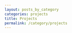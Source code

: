 ```yaml
---
layout: posts_by_category
categories: projects
title: Projects
permalink: /category/projects
---
```

